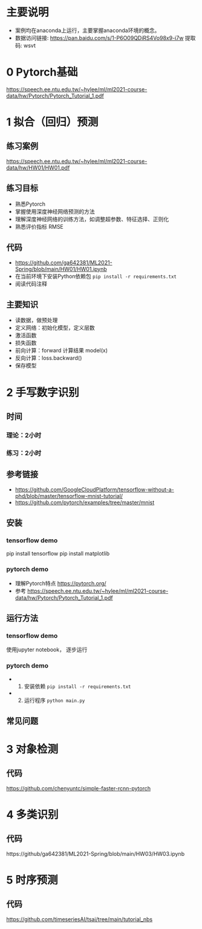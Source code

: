 # 主要说明
* 案例均在anaconda上运行，主要掌握anaconda环境的概念。
* 数据访问链接: https://pan.baidu.com/s/1-P6O09QDiRS4Vo98x9-i7w 提取码: wsvt
# 0 Pytorch基础
https://speech.ee.ntu.edu.tw/~hylee/ml/ml2021-course-data/hw/Pytorch/Pytorch_Tutorial_1.pdf
# 1 拟合（回归）预测
## 练习案例
https://speech.ee.ntu.edu.tw/~hylee/ml/ml2021-course-data/hw/HW01/HW01.pdf

## 练习目标
* 熟悉Pytorch
* 掌握使用深度神经网络预测的方法
* 理解深度神经网络的训练方法，如调整超参数、特征选择、正则化
* 熟悉评价指标  RMSE
## 代码
* https://github.com/ga642381/ML2021-Spring/blob/main/HW01/HW01.ipynb
* 在当前环境下安装Python依赖包
`
pip install -r requirements.txt
`
* 阅读代码注释
## 主要知识
* 读数据，做预处理
* 定义网络：初始化模型，定义层数
* 激活函数
* 损失函数
* 前向计算：forward 计算结果  model(x)
* 反向计算：loss.backward()
* 保存模型
# 2 手写数字识别
## 时间
### 理论：2小时
### 练习：2小时
## 参考链接
* https://github.com/GoogleCloudPlatform/tensorflow-without-a-phd/blob/master/tensorflow-mnist-tutorial/
* https://github.com/pytorch/examples/tree/master/mnist
## 安装
### tensorflow demo
pip install tensorflow
pip install matplotlib
### pytorch demo
* 理解Pytorch特点 https://pytorch.org/
* 参考 https://speech.ee.ntu.edu.tw/~hylee/ml/ml2021-course-data/hw/Pytorch/Pytorch_Tutorial_1.pdf

## 运行方法
### tensorflow demo
使用jupyter notebook， 逐步运行
### pytorch demo
* 1. 安装依赖
`
pip install -r requirements.txt
`
* 2. 运行程序
`
python main.py
`
## 常见问题
# 3 对象检测
## 代码
https://github.com/chenyuntc/simple-faster-rcnn-pytorch
# 4 多类识别
## 代码
https://github/ga642381/ML2021-Spring/blob/main/HW03/HW03.ipynb
# 5 时序预测
## 代码
https://github.com/timeseriesAI/tsai/tree/main/tutorial_nbs